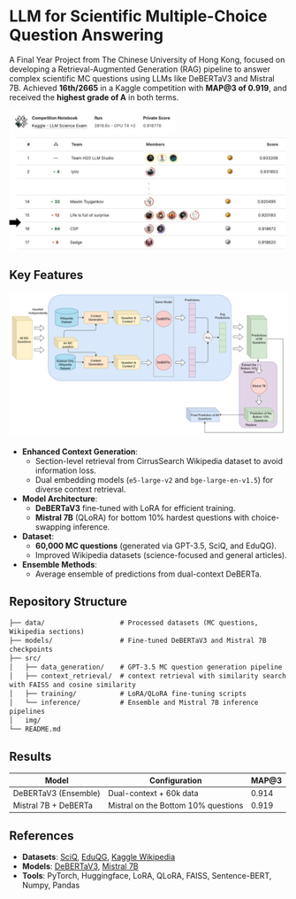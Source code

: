<!-- # LLM-Science-Exam


This repo contain the code for my final year project, 
which is a submission to the kaggle competition [Kaggle - LLM Science Exam](https://www.kaggle.com/competitions/kaggle-llm-science-exam).
This project was awarded the highest grade (A) in both term. 


The training data is avalible here:
https://www.kaggle.com/datasets/cdeotte/60k-data-with-context-v2 -->


# LLM for Scientific Multiple-Choice Question Answering

A Final Year Project from The Chinese University of Hong Kong, focused on developing a Retrieval-Augmented Generation (RAG) pipeline to  answer complex scientific MC questions using LLMs like DeBERTaV3 and Mistral 7B. 
Achieved **16th/2665** in a Kaggle competition with **MAP@3 of 0.919**, and received the **highest grade of A** in both terms.


<img src="img/score.jpg" width="300">
<img src="img/rank.jpg" width="500">

## Key Features
![overview](img/overview.jpg)
- **Enhanced Context Generation**:  
  - Section-level retrieval from CirrusSearch Wikipedia dataset to avoid information loss.  
  - Dual embedding models (`e5-large-v2` and `bge-large-en-v1.5`) for diverse context retrieval.  
- **Model Architecture**:  
  - **DeBERTaV3** fine-tuned with LoRA for efficient training.  
  - **Mistral 7B** (QLoRA) for bottom 10% hardest questions with choice-swapping inference.  
- **Dataset**:  
  - **60,000 MC questions** (generated via GPT-3.5, SciQ, and EduQG).  
  - Improved Wikipedia datasets (science-focused and general articles).  
- **Ensemble Methods**:  
  - Average ensemble of predictions from dual-context DeBERTa.  

## Repository Structure
```
├── data/                   # Processed datasets (MC questions, Wikipedia sections)
├── models/                 # Fine-tuned DeBERTaV3 and Mistral 7B checkpoints
├── src/
│   ├── data_generation/    # GPT-3.5 MC question generation pipeline
│   ├── context_retrieval/  # context retrieval with similarity search with FAISS and cosine similarity
│   ├── training/           # LoRA/QLoRA fine-tuning scripts
│   └── inference/          # Ensemble and Mistral 7B inference pipelines
│   img/
└── README.md
```


## Results
| Model                     | Configuration               | MAP@3  |
|---------------------------|-----------------------------|--------|
| DeBERTaV3 (Ensemble)      | Dual-context + 60k data     | 0.914  |
| Mistral 7B + DeBERTa      | Mistral on the Bottom 10% questions        | 0.919  |

## References
- **Datasets**: [SciQ](https://arxiv.org/abs/1707.06209), [EduQG](https://arxiv.org/abs/2210.12487), [Kaggle Wikipedia](https://www.kaggle.com/datasets/jjimho/wikipedia-20230701)
- **Models**: [DeBERTaV3](https://huggingface.co/microsoft/deberta-v3-large), [Mistral 7B](https://huggingface.co/mistralai/Mistral-7B-v0.1)
- **Tools**: PyTorch, Huggingface, LoRA, QLoRA, FAISS, Sentence-BERT, Numpy, Pandas

